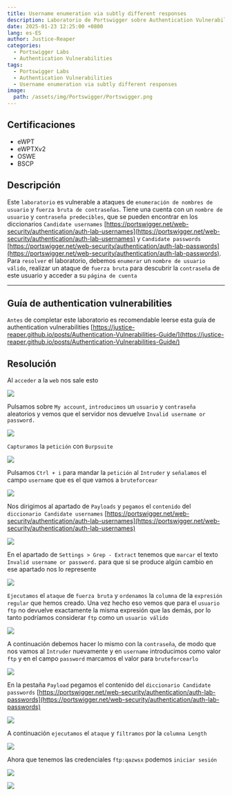 ```yaml
---
title: Username enumeration via subtly different responses
description: Laboratorio de Portswigger sobre Authentication Vulnerabilities
date: 2025-01-23 12:25:00 +0800
lang: es-ES
author: Justice-Reaper
categories:
  - Portswigger Labs
  - Authentication Vulnerabilities
tags:
  - Portswigger Labs
  - Authentication Vulnerabilities
  - Username enumeration via subtly different responses
image:
  path: /assets/img/Portswigger/Portswigger.png
---
```


## Certificaciones

- eWPT
- eWPTXv2
- OSWE
- BSCP
  
## Descripción

Este `laboratorio` es vulnerable a ataques de `enumeración de nombres de usuario` y `fuerza bruta de contraseñas`. Tiene una cuenta con un `nombre de usuario` y `contraseña predecibles`, que se pueden encontrar en los diccionarios `Candidate usernames` [https://portswigger.net/web-security/authentication/auth-lab-usernames](https://portswigger.net/web-security/authentication/auth-lab-usernames) y `Candidate passwords` [https://portswigger.net/web-security/authentication/auth-lab-passwords](https://portswigger.net/web-security/authentication/auth-lab-passwords). Para `resolver` el laboratorio, debemos `enumerar` un `nombre de usuario válido`, realizar un ataque de `fuerza bruta` para descubrir la `contraseña` de este usuario y acceder a su `página de cuenta`

---

## Guía de authentication vulnerabilities

`Antes` de completar este laboratorio es recomendable leerse esta guía de authentication vulnerabilities [https://justice-reaper.github.io/posts/Authentication-Vulnerabilities-Guide/](https://justice-reaper.github.io/posts/Authentication-Vulnerabilities-Guide/)

## Resolución

Al `acceder` a la `web` nos sale esto

![](/assets/img/Authentication-Vulnerabilities-Lab-4/image_1.png)

Pulsamos sobre `My account`, `introducimos` un `usuario` y `contraseña` aleatorios y vemos que el servidor nos devuelve `Invalid username or password.`

![](/assets/img/Authentication-Vulnerabilities-Lab-4/image_2.png)

`Capturamos` la `petición` con `Burpsuite`

![](/assets/img/Authentication-Vulnerabilities-Lab-4/image_3.png)

Pulsamos `Ctrl + i` para mandar la `petición` al `Intruder` y `señalamos` el campo `username` que es el que vamos a `bruteforcear`

![](/assets/img/Authentication-Vulnerabilities-Lab-4/image_4.png)

Nos dirigimos al apartado de `Payloads` y `pegamos` el `contenido` del `diccionario Candidate usernames` [https://portswigger.net/web-security/authentication/auth-lab-usernames](https://portswigger.net/web-security/authentication/auth-lab-usernames)

![](/assets/img/Authentication-Vulnerabilities-Lab-4/image_5.png)

En el apartado de `Settings > Grep - Extract` tenemos que `marcar` el texto `Invalid username or password.` para que si se produce algún cambio en ese apartado nos lo represente

![](/assets/img/Authentication-Vulnerabilities-Lab-4/image_6.png)

`Ejecutamos` el `ataque` de `fuerza bruta` y `ordenamos` la `columna` de la `expresión regular` que hemos creado. Una vez hecho eso vemos que para el `usuario ftp` no devuelve exactamente la misma expresión que las demás, por lo tanto podríamos considerar `ftp` como un `usuario válido`

![](/assets/img/Authentication-Vulnerabilities-Lab-4/image_7.png)

A continuación debemos hacer lo mismo con la `contraseña`, de modo que nos vamos al `Intruder` nuevamente y en `username` introducimos como valor `ftp` y en el campo `password` marcamos el valor para `bruteforcearlo`

![](/assets/img/Authentication-Vulnerabilities-Lab-4/image_8.png)

En la pestaña `Payload` pegamos el contenido del `diccionario Candidate passwords` [https://portswigger.net/web-security/authentication/auth-lab-passwords](https://portswigger.net/web-security/authentication/auth-lab-passwords)

![](/assets/img/Authentication-Vulnerabilities-Lab-4/image_9.png)

A continuación `ejecutamos` el `ataque` y `filtramos` por la `columna Length`

![](/assets/img/Authentication-Vulnerabilities-Lab-4/image_10.png)

Ahora que tenemos las credenciales `ftp:qazwsx` podemos `iniciar sesión`

![](/assets/img/Authentication-Vulnerabilities-Lab-4/image_11.png)

![](/assets/img/Authentication-Vulnerabilities-Lab-4/image_12.png)
